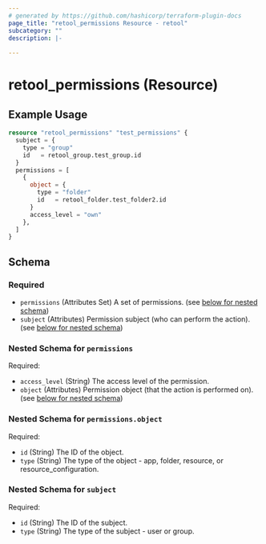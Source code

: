 ```yaml
---
# generated by https://github.com/hashicorp/terraform-plugin-docs
page_title: "retool_permissions Resource - retool"
subcategory: ""
description: |-
  
---
```


# retool_permissions (Resource)



## Example Usage

```terraform
resource "retool_permissions" "test_permissions" {
  subject = {
    type = "group"
    id   = retool_group.test_group.id
  }
  permissions = [
    {
      object = {
        type = "folder"
        id   = retool_folder.test_folder2.id
      }
      access_level = "own"
    },
  ]
}
```

<!-- schema generated by tfplugindocs -->
## Schema

### Required

- `permissions` (Attributes Set) A set of permissions. (see [below for nested schema](#nestedatt--permissions))
- `subject` (Attributes) Permission subject (who can perform the action). (see [below for nested schema](#nestedatt--subject))

<a id="nestedatt--permissions"></a>
### Nested Schema for `permissions`

Required:

- `access_level` (String) The access level of the permission.
- `object` (Attributes) Permission object (that the action is performed on). (see [below for nested schema](#nestedatt--permissions--object))

<a id="nestedatt--permissions--object"></a>
### Nested Schema for `permissions.object`

Required:

- `id` (String) The ID of the object.
- `type` (String) The type of the object - app, folder, resource, or resource_configuration.



<a id="nestedatt--subject"></a>
### Nested Schema for `subject`

Required:

- `id` (String) The ID of the subject.
- `type` (String) The type of the subject - user or group.

